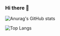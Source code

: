 ### Hi there 👋


![Anurag's GitHub stats](https://github-readme-stats.vercel.app/api?username=leeje0506&show_icons=true&theme=buefy) 


![Top Langs](https://github-readme-stats.vercel.app/api/top-langs/?username=leeje0506&layout=compact)


